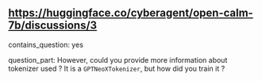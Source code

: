## https://huggingface.co/cyberagent/open-calm-7b/discussions/3

contains_question: yes

question_part: However, could you provide more information about tokenizer used ?
It is a `GPTNeoXTokenizer`, but how did you train it ?